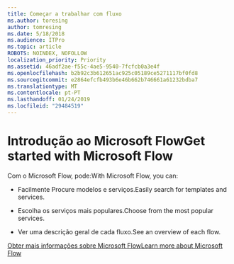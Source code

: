 ```yaml
---
title: Começar a trabalhar com fluxo
ms.author: toresing
author: tomresing
ms.date: 5/18/2018
ms.audience: ITPro
ms.topic: article
ROBOTS: NOINDEX, NOFOLLOW
localization_priority: Priority
ms.assetid: 46adf2ae-f55c-4ae5-9540-7fcfcb0a3e4f
ms.openlocfilehash: b2b92c3b612651ac925c05189ce5271117bf0fd8
ms.sourcegitcommit: e2864efcfb493b6e46b662b746661a61232bdba7
ms.translationtype: MT
ms.contentlocale: pt-PT
ms.lasthandoff: 01/24/2019
ms.locfileid: "29484519"
---
```

# <a name="get-started-with-microsoft-flow"></a><span data-ttu-id="f337e-102">Introdução ao Microsoft Flow</span><span class="sxs-lookup"><span data-stu-id="f337e-102">Get started with Microsoft Flow</span></span>

<span data-ttu-id="f337e-103">Com o Microsoft Flow, pode:</span><span class="sxs-lookup"><span data-stu-id="f337e-103">With Microsoft Flow, you can:</span></span>
  
- <span data-ttu-id="f337e-104">Facilmente Procure modelos e serviços.</span><span class="sxs-lookup"><span data-stu-id="f337e-104">Easily search for templates and services.</span></span>
    
- <span data-ttu-id="f337e-105">Escolha os serviços mais populares.</span><span class="sxs-lookup"><span data-stu-id="f337e-105">Choose from the most popular services.</span></span>
    
- <span data-ttu-id="f337e-106">Ver uma descrição geral de cada fluxo.</span><span class="sxs-lookup"><span data-stu-id="f337e-106">See an overview of each flow.</span></span>
    
[<span data-ttu-id="f337e-107">Obter mais informações sobre Microsoft Flow</span><span class="sxs-lookup"><span data-stu-id="f337e-107">Learn more about Microsoft Flow</span></span>](https://go.microsoft.com/fwlink/?linkid=874446)
  

